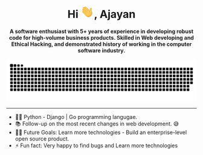<div align="center">
<h1 align="center">Hi <img width="35" src="img/waving.gif">, Ajayan</h1>
<h4 align="center">A software enthusiast with 5+ years of experience in developing robust code for high-volume business products. Skilled in Web developing and Ethical Hacking, and demonstrated history of working in the computer software industry.</h4>
</div>

<div align="center">
  <a href="https://github.com/developer-ajayan"><img src="img/grid-snake.svg" alt="Snake" /></a>
</div>

-----

- 👨‍💻 Python - Django | Go programming langugae.
- 📚 Follow-up on the most recent changes in web development. 😅
- 💪🏼 Future Goals: Learn more technologies - Build an enterprise-level open source product.
- ⚡ Fun fact: Very happy to find bugs and Learn more technologies
